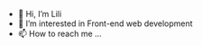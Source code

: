 - 👋 Hi, I’m Lili
- 👀 I’m interested in Front-end web development
- 📫 How to reach me ...

<!---
LeiliAQ/LeiliAQ is a ✨ special ✨ repository because its `README.md` (this file) appears on your GitHub profile.
You can click the Preview link to take a look at your changes.
--->
